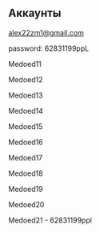 ## Аккаунты

[alex22zm1@gmail.com](mailto:alex22zm1@gmail.com)

password: 62831199ppL

Medoed11

Medoed12

Medoed13

Medoed14

Medoed15

Medoed16

Medoed17

Medoed18

Medoed19

Medoed20

Medoed21 - 62831199ppl